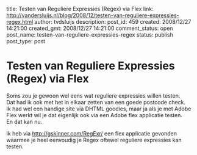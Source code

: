 title: Testen van Reguliere Expressies (Regex) via Flex
link: http://vandersluijs.nl/blog/2008/12/testen-van-reguliere-expressies-regex.html
author: tvdsluijs
description: 
post_id: 459
created: 2008/12/27 14:21:00
created_gmt: 2008/12/27 14:21:00
comment_status: open
post_name: testen-van-reguliere-expressies-regex
status: publish
post_type: post

# Testen van Reguliere Expressies (Regex) via Flex

Soms zou je gewoon wel eens wat reguliere expressies willen testen.  
Dat had ik ook met het in elkaar zetten van een goede postcode check.  
Ik had wel een handige site via DHTML goodies, maar ja als je met Adobe Flex werkt wil je dat eigenlijk ook via een Adobe flex applicatie testen.  
En dat kan nu.   
  
  
Ik heb via <http://gskinner.com/RegExr/> een flex applicatie gevonden waarmee je heel eenvoudig je Regex oftewel reguliere expressies kan testen.
